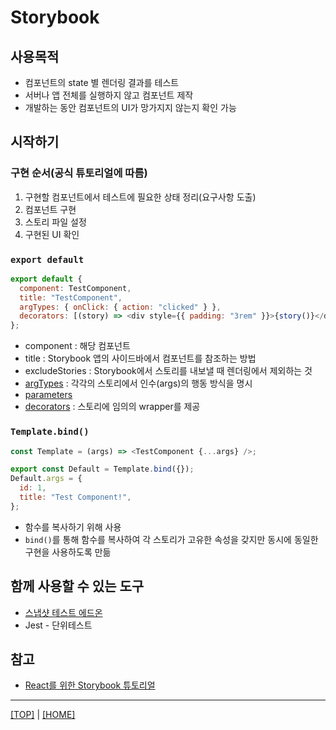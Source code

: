 # Storybook

## 사용목적

- 컴포넌트의 state 별 렌더링 결과를 테스트
- 서버나 앱 전체를 실행하지 않고 컴포넌트 제작
- 개발하는 동안 컴포넌트의 UI가 망가지지 않는지 확인 가능

## 시작하기

### 구현 순서(공식 튜토리얼에 따름)

1. 구현할 컴포넌트에서 테스트에 필요한 상태 정리(요구사항 도출)
2. 컴포넌트 구현
3. 스토리 파일 설정
4. 구현된 UI 확인

### `export default`

```js
export default {
  component: TestComponent,
  title: "TestComponent",
  argTypes: { onClick: { action: "clicked" } },
  decorators: [(story) => <div style={{ padding: "3rem" }}>{story()}</div>],
};
```

- component : 해당 컴포넌트
- title : Storybook 앱의 사이드바에서 컴포넌트를 참조하는 방법
- excludeStories : Storybook에서 스토리를 내보낼 때 렌더링에서 제외하는 것
- [argTypes](https://storybook.js.org/docs/react/api/argtypes) : 각각의 스토리에서 인수(args)의 행동 방식을 명시
- [parameters](https://storybook.js.org/docs/react/writing-stories/parameters)
- [decorators](https://storybook.js.org/docs/react/writing-stories/decorators) : 스토리에 임의의 wrapper를 제공

### `Template.bind()`

```js
const Template = (args) => <TestComponent {...args} />;

export const Default = Template.bind({});
Default.args = {
  id: 1,
  title: "Test Component!",
};
```

- 함수를 복사하기 위해 사용
- `bind()`를 통해 함수를 복사하여 각 스토리가 고유한 속성을 갖지만 동시에 동일한 구현을 사용하도록 만듦

## 함께 사용할 수 있는 도구

- [스냅샷 테스트 에드온](https://github.com/storybooks/storybook/tree/master/addons/storyshots)
- Jest - 단위테스트

## 참고

- [React를 위한 Storybook 튜토리얼](https://storybook.js.org/tutorials/intro-to-storybook/react/ko/get-started/)

---

[[TOP]](./#Storybook) | [[HOME]](https://github.com/SunYoungKwon/What-I-Studied-on-Woowacourse#-what-i-studied-on-woowacourse)
